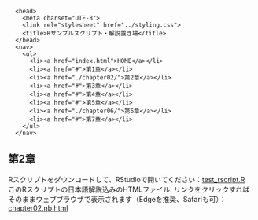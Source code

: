 ```HMTL
  <head>
    <meta charset="UTF-8">
    <link rel="stylesheet" href="../styling.css">
    <title>Rサンプルスクリプト・解説置き場</title>
  </head>
  <nav>
    <ul>
      <li><a href="index.html">HOME</a></li>
      <li><a href="#">第1章</a></li>
      <li><a href="./chapter02/">第2章</a></li>
      <li><a href="#">第3章</a></li>
      <li><a href="#">第4章</a></li>
      <li><a href="#">第5章</a></li>
      <li><a href="./chapter06/">第6章</a></li>
      <li><a href="#">第7章</a></li>
    </ul>
  </nav>
```
## 第2章
Rスクリプトをダウンロードして、RStudioで開いてください：[test_rscript.R](https://tksmiki.github.io/test_R/test_rscript.R) <br>
このRスクリプトの日本語解説込みのHTMLファイル. リンクをクリックすればそのままウェブブラウザで表示されます（Edgeを推奨、Safariも可）：[chapter02.nb.html](https://tksmiki.github.io/test_R/chapter02.nb.html) <br>
